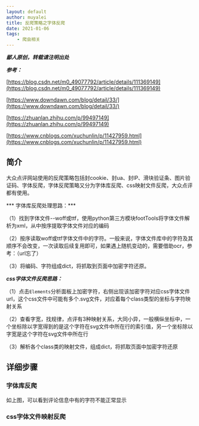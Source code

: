 ```yaml
---
layout: default
author: muyalei
title: 反爬策略之字体反爬
date: 2021-01-06
tags:
    - 爬虫相关
---
```



***鄙人原创，转载请注明出处***


***参考：***

[https://blog.csdn.net/m0_49077792/article/details/111369149](https://blog.csdn.net/m0_49077792/article/details/111369149)</p>
[https://www.downdawn.com/blog/detail/33/](https://www.downdawn.com/blog/detail/33/)</p>
[https://zhuanlan.zhihu.com/p/99497149](https://zhuanlan.zhihu.com/p/99497149)</p>
[https://www.cnblogs.com/xuchunlin/p/11427959.html](https://www.cnblogs.com/xuchunlin/p/11427959.html)</p>

## 简介

大众点评网站使用的反爬策略包括封cookie、封ua、封IP、滑块验证条、图片验证码、字体反爬，字体反爬策略又分为字体库反爬、css映射文件反爬，大众点评都有使用。

*** 字体库反爬处理思路：***

（1）找到字体文件--woff或ttf，使用python第三方模块footTools将字体文件解析为xml，从中按序提取字体文件对应的编码</p>
（2）按序读取woff或ttf字体文件中的字符。一般来说，字体文件库中的字符及其顺序不会改变，一次读取后续复用即可，如果遇上随机变动的，需要借助ocr，参考：（url忘了）</p>
（3）将编码、字符组成dict，将抓取到页面中加密字符还原。</p>

***css字体文件反爬思路：***

（1）点击`Elements`分析面板上加密字符，右侧出现该加密字符对应css字体文件url，这个css文件中可能有多个.svg文件，对应着每个class类型的坐标与字符映射关系</p>
（2）查看字宽，找规律，点评有3种映射关系，大同小异，一般横纵坐标中，一个坐标除以字宽得到的是这个字符在svg文件中所在行的索引值，另一个坐标除以字宽是这个字符在svg文件中所在行</p>
（3）解析各个class类的映射文件，组成dict，将抓取页面中加密字符还原</p>

## 详细步骤

### 字体库反爬

如上图，可以看到评论信息中有的字符不能正常显示


### css字体文件映射反爬
